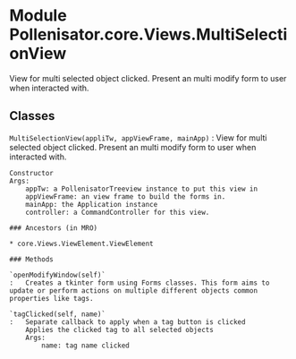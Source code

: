 Module Pollenisator.core.Views.MultiSelectionView
=================================================
View for multi selected object clicked. Present an multi modify form to user when interacted with.

Classes
-------

`MultiSelectionView(appliTw, appViewFrame, mainApp)`
:   View for multi selected object clicked. Present an multi modify form to user when interacted with.
    
    Constructor
    Args:
        appTw: a PollenisatorTreeview instance to put this view in
        appViewFrame: an view frame to build the forms in.
        mainApp: the Application instance
        controller: a CommandController for this view.

    ### Ancestors (in MRO)

    * core.Views.ViewElement.ViewElement

    ### Methods

    `openModifyWindow(self)`
    :   Creates a tkinter form using Forms classes. This form aims to update or perform actions on multiple different objects common properties like tags.

    `tagClicked(self, name)`
    :   Separate callback to apply when a tag button is clicked
        Applies the clicked tag to all selected objects
        Args:
            name: tag name clicked